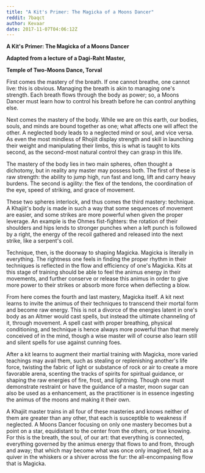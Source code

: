 ```yaml
---
title: "A Kit's Primer: The Magicka of a Moons Dancer"
reddit: 7baqct
author: Kevaar
date: 2017-11-07T04:06:12Z
---
```


**A Kit's Primer: The Magicka of a Moons Dancer**

**Adapted from a lecture of a Dagi-Raht Master,**

**Temple of Two-Moons Dance, Torval**
 

First comes the mastery of the breath. If one cannot breathe, one cannot live: this is obvious. Managing the breath is akin to managing one's strength. Each breath flows through the body as power; so, a Moons Dancer must learn how to control his breath before he can control anything else.

Next comes the mastery of the body. While we are on this earth, our bodies, souls, and minds are bound together as one; what affects one will affect the other. A neglected body leads to a neglected mind or soul, and vice versa.  As even the most mindless of Rhojiit display strength and skill in launching their weight and manipulating their limbs, this is what is taught to kits second, as the second-most natural control they can grasp in this life.

The mastery of the body lies in two main spheres, often thought a dichotomy, but in reality any master may possess both. The first of these is raw strength: the ability to jump high, run fast and long, lift and carry heavy burdens. The second is agility: the flex of the tendons, the coordination of the eye, speed of striking, and grace of movement.

These two spheres interlock, and thus comes the third mastery: technique. A Khajiit's body is made in such a way that some sequences of movement are easier, and some strikes are more powerful when given the proper leverage. An example is the Ohmes fist-fighters: the rotation of their shoulders and hips lends to stronger punches when a left punch is followed by a right, the energy of the recoil gathered and released into the next strike, like a serpent's coil.

Technique, then, is the doorway to shaping Magicka. Magicka is literally in everything. The rightness one feels in finding the proper rhythm in their techniques is reflected in the flow and efficiency of one's Magicka. Kits at this stage of training should be able to feel the animus energy in their movements, and further conserve or release this animus in order to give more power to their strikes or absorb more force when deflecting a blow.

From here comes the fourth and last mastery, Magicka itself. A kit next learns to invite the animus of their techniques to transcend their mortal form and become raw energy. This is not a divorce of the energies latent in one's body as an Altmer would cast spells, but instead the ultimate channeling of it, through movement. A spell cast with proper breathing, physical conditioning, and technique is hence always more powerful than that merely conceived of in the mind, though a wise master will of course also learn still and silent spells for use against cunning foes. 

After a kit learns to augment their martial training with Magicka, more varied teachings may avail them, such as stealing or replenishing another's life force, twisting the fabric of light or substance of rock or air to create a  more favorable arena, scenting the tracks of spirits for spiritual guidance, or shaping the raw energies of fire, frost, and lightning. Though one must demonstrate restraint or have the guidance of a master, moon sugar can also be used as a enhancement, as the practitioner is in essence ingesting the animus of the moons and making it their own.

A Khajiit master trains in all four of these masteries and knows neither of them are greater than any other, that each is susceptible to weakness if neglected. A Moons Dancer focusing on only one mastery becomes but a point on a star, equidistant to the center from the others, or true knowing. For this is the breath, the soul, of our art: that everything is connected, everything governed by the animus energy that flows to and from, through and away; that which may become what was once only imagined, felt as a quiver in the whiskers or a shiver across the fur: the all-encompasing flow that is Magicka.

